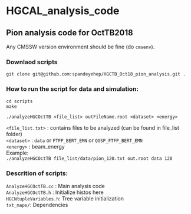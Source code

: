 # HGCAL_analysis_code

## Pion analysis code for OctTB2018


Any CMSSW version environment should be fine (do `cmsenv`).

### Downlaod scripts <br/>
`git clone git@github.com:spandeyehep/HGCTB_Oct18_pion_analysis.git .` <br/>

### How to run the script for data and simulation: <br/>

`cd scripts`<br/>
`make`<br/>

`./analyzeHGCOctTB <file_list> outFileName.root <dataset> <energy>`<br/>


`<file_list.txt>` : contains files to be analyzed (can be found in file_list folder)<br/>
`<dataset>` : `data` or `FTFP_BERT_EMN` or `QGSP_FTFP_BERT_EMN` <br/>
`<energy>` : beam_energy<br/>
Example: <br/>
`./analyzeHGCOctTB file_list/data/pion_120.txt out.root data 120`

### Descrition of scripts: <br/>
`AnalyzeHGCOctTB.cc` : Main analysis code <br/>
`AnalyzeHGCOctTB.h` : Initialize histos here <br/>
`HGCNtupleVariables.h`: Tree variable initialization <br/>
`txt_maps/`: Dependencies  <br/>

